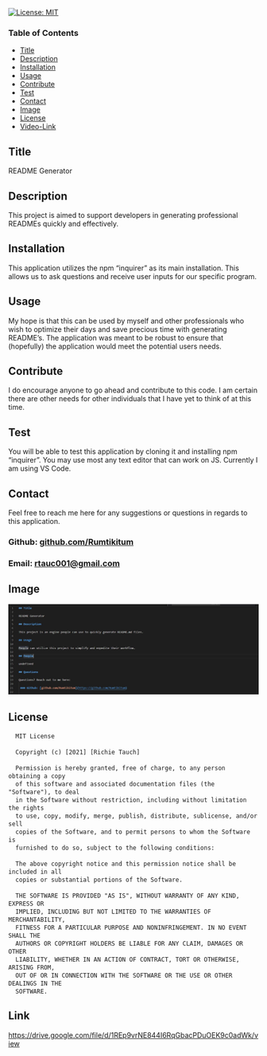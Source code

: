 [![License: MIT](https://img.shields.io/badge/License-MIT-yellow.svg)](https://opensource.org/licenses/MIT)

### Table of Contents
- [Title](#Title)
- [Description](#description)
- [Installation](#installation)
- [Usage](#usage)
- [Contribute](#contribute)
- [Test](#test)
- [Contact](#contact)
- [Image](#image)
- [License](#license)
- [Video-Link](#video-link)

## Title

README Generator

## Description

This project is aimed to support developers in generating professional READMEs quickly and effectively.

## Installation

This application utilizes the npm “inquirer” as its main installation. This allows us to ask questions and receive user inputs for our specific program.

## Usage

My hope is that this can be used by myself and other professionals who wish to optimize their days and save precious time with generating README’s. The application was meant to be robust to ensure that (hopefully) the application would meet the potential users needs. 

## Contribute

I do encourage anyone to go ahead and contribute to this code. I am certain there are other needs for other individuals that I have yet to think of at this time.

## Test

You will be able to test this application by cloning it and installing npm “inquirer”. You may use most any text editor that can work on JS. Currently I am using VS Code.

## Contact

Feel free to reach me here for any suggestions or questions in regards to this application.

 ### Github: [github.com/Rumtikitum](https://github.com/Rumtikitum)

 ### Email: [rtauc001@gmail.com](mailto:rtauc001@gmail.com?subject=[GitHub])

## Image

 ![Img](/assets/images/Picture.JPG)

## License


      MIT License

      Copyright (c) [2021] [Richie Tauch]
      
      Permission is hereby granted, free of charge, to any person obtaining a copy
      of this software and associated documentation files (the "Software"), to deal
      in the Software without restriction, including without limitation the rights
      to use, copy, modify, merge, publish, distribute, sublicense, and/or sell
      copies of the Software, and to permit persons to whom the Software is
      furnished to do so, subject to the following conditions:
      
      The above copyright notice and this permission notice shall be included in all
      copies or substantial portions of the Software.
      
      THE SOFTWARE IS PROVIDED "AS IS", WITHOUT WARRANTY OF ANY KIND, EXPRESS OR
      IMPLIED, INCLUDING BUT NOT LIMITED TO THE WARRANTIES OF MERCHANTABILITY,
      FITNESS FOR A PARTICULAR PURPOSE AND NONINFRINGEMENT. IN NO EVENT SHALL THE
      AUTHORS OR COPYRIGHT HOLDERS BE LIABLE FOR ANY CLAIM, DAMAGES OR OTHER
      LIABILITY, WHETHER IN AN ACTION OF CONTRACT, TORT OR OTHERWISE, ARISING FROM,
      OUT OF OR IN CONNECTION WITH THE SOFTWARE OR THE USE OR OTHER DEALINGS IN THE
      SOFTWARE.

## Link
https://drive.google.com/file/d/1REp9vrNE844I6RqGbacPDuOEK9c0adWk/view